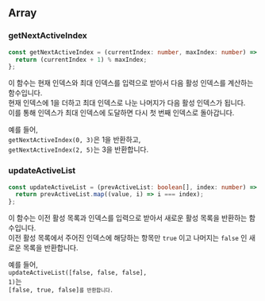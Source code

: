 ## Array 

### getNextActiveIndex

``` typescript
const getNextActiveIndex = (currentIndex: number, maxIndex: number) => {
  return (currentIndex + 1) % maxIndex;
};
```

이 함수는 현재 인덱스와 최대 인덱스를 입력으로 받아서 다음 활성 인덱스를 계산하는 함수입니다.<br/> 
현재 인덱스에 1을 더하고 최대 인덱스로 나눈 나머지가 다음 활성 인덱스가 됩니다. <br/>
이를 통해 인덱스가 최대 인덱스에 도달하면 다시 첫 번째 인덱스로 돌아갑니다.

예를 들어, <br/>
<code>getNextActiveIndex(0, 3)</code>은 1을 반환하고, <br/>
<code>getNextActiveIndex(2, 5)</code>는 3을 반환합니다.

### updateActiveList

``` typescript
const updateActiveList = (prevActiveList: boolean[], index: number) => {
  return prevActiveList.map((value, i) => i === index);
};
```

이 함수는 이전 활성 목록과 인덱스를 입력으로 받아서 새로운 활성 목록을 반환하는 함수입니다. <br/>
이전 활성 목록에서 주어진 인덱스에 해당하는 항목만 <code>true</code> 이고 나머지는 <code>false</code> 인 새로운 목록을 반환합니다.

예를 들어,<br/> 
<code>updateActiveList([false, false, false], 1)</code>는 <br/>
<code>[false, true, false]<code/>를 반환합니다.

